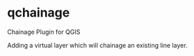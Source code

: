 qchainage
=========

Chainage Plugin for QGIS

Adding a virtual layer which will chainage an existing line layer.
